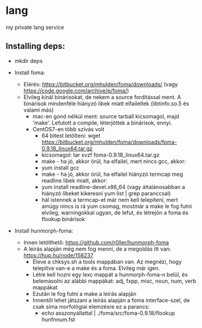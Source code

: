 # lang
my private lang service

## Installing deps:

- mkdir deps

- Install foma:

    - Elérés: https://bitbucket.org/mhulden/foma/downloads/ (vagy https://code.google.com/archive/p/foma/)
    - Elvileg kínál binárisokat, de nekem a source fordítással ment. A binárisok mindenféle hiányzó libek miatt elfaileltek (libtinfo.so.5 és valami más)
        - mac-en gond nélkül ment: source tarball kicsomagol, majd 'make'. Lefutott a compile, léterjöttek a binárisok, ennyi.
        - CentOS7-en több szívás volt
            - 64 bitest letölteni: wget https://bitbucket.org/mhulden/foma/downloads/foma-0.9.18_linux64.tar.gz
            - kicsomagol: tar xvzf foma-0.9.18_linux64.tar.gz
            - make - ha jó, akkor örül, ha elfailel, mert nincs gcc, akkor:
            - yum install gcc
            - make - ha jó, akkor örül, ha elfailel hiányzó termcap meg readline libek miatt, akkor:
            - yum install readline-devel.x86_64 (vagy általánosabban a hiányzó libeket kikeresni yum list | grep <lib neve> paranccsal)
            - hál istennek a termcap-et már nem kell telepíteni, mert amúgy nincs is rá yum csomag, mostmár a make le fog futni elvileg, warningokkal ugyan, de lefut, és létrejön a foma és flookup binárisok

- Install hunmorph-foma:

    - Innen letölthető: https://github.com/r0ller/hunmorph-foma
    - A leírás alapján még nem fog menni, de a megoldás itt van: https://hup.hu/node/158237
        - Eleve a chksys.sh a tools mappában van. Az megnézi, hogy telepítve van-e a make és a foma. Elvileg már igen.
        - Létre kell hozni egy lexc mappát a hunmorph-foma-n belül, és belemásolni az alábbi mappákat: adj, fxpp, misc, noun, num, verb mappákat
        - Ezután le fog futni a make a leírás alapján
        - Innentől lehet játszani a leírás alapján a foma interface-szel, de csak sima morfológiai elemzésre ez a parancs:
            - echo asszonyállattal | ./foma/src/foma-0.9.18/flookup hunfnnum.fst
